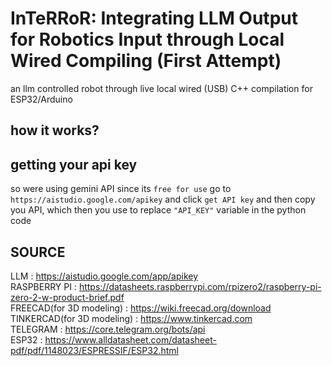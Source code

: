 # InTeRRoR: Integrating LLM Output for Robotics Input through Local Wired Compiling (First Attempt)
an llm controlled robot through live local wired (USB) C++ compilation for ESP32/Arduino 

  


## how it works?
  



## getting your api key 
  so were using gemini API since its `free for use`
go to `https://aistudio.google.com/apikey` and click `get API key` and then copy you API, which then you use to replace `"API_KEY"` variable in the python code

## SOURCE
  LLM : https://aistudio.google.com/app/apikey \
  RASPBERRY PI : https://datasheets.raspberrypi.com/rpizero2/raspberry-pi-zero-2-w-product-brief.pdf \
  FREECAD(for 3D modeling) : https://wiki.freecad.org/download \
  TINKERCAD(for 3D modeling) : https://www.tinkercad.com \
  TELEGRAM : https://core.telegram.org/bots/api \
  ESP32 : https://www.alldatasheet.com/datasheet-pdf/pdf/1148023/ESPRESSIF/ESP32.html
  
  
  
  
